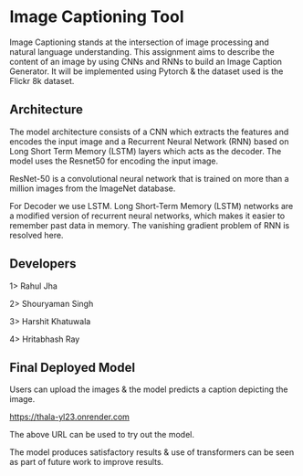# Image Captioning Tool

Image Captioning stands at the intersection of image processing and natural language understanding. This assignment aims to describe the content of an image by using CNNs and RNNs to build an Image Caption Generator. It will be implemented using Pytorch & the dataset used is the Flickr 8k dataset.


## Architecture

The model architecture consists of a CNN which extracts the features and encodes the input image and a Recurrent Neural Network (RNN) based on Long Short Term Memory (LSTM) layers which acts as the decoder. The model uses the Resnet50 for encoding the input image.

ResNet-50 is a convolutional neural network that is trained on more than a million images from the ImageNet database.

For Decoder we use LSTM. Long Short-Term Memory (LSTM) networks are a modified version of recurrent neural networks, which makes it easier to remember past data in memory. The vanishing gradient problem of RNN is resolved here.

## Developers

   1> Rahul Jha
   
   2> Shouryaman Singh
   
   3> Harshit Khatuwala
   
   4> Hritabhash Ray
## Final Deployed Model

Users can upload the images & the model predicts a caption depicting the image.

https://thala-yl23.onrender.com

The above URL can be used to try out the model.

The model produces satisfactory results & use of transformers can be seen as part of future work to improve results.
